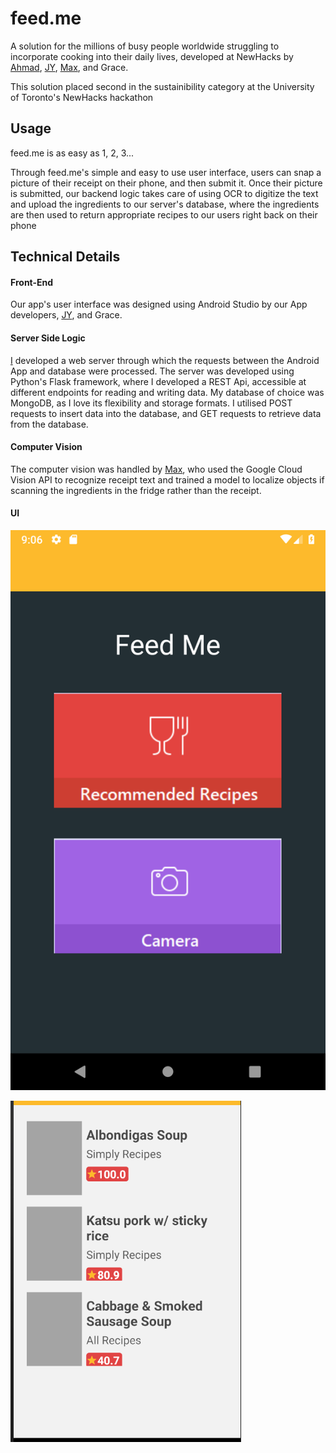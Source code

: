 # feed.me
A solution for the millions of busy people worldwide struggling to incorporate cooking into their daily lives, developed at NewHacks by [Ahmad](https://github.com/ahmadtc1), [JY](https://github.com/grandpabear), [Max](https://github.com/Maxeraph), and Grace.

This solution placed second in the sustainibility category at the University of Toronto's NewHacks hackathon


## Usage
feed.me is as easy as 1, 2, 3...

Through feed.me's simple and easy to use user interface, users can snap a picture of their receipt on their phone, and then submit it. Once their picture is submitted, our backend logic takes care of using OCR to digitize the text and upload the ingredients to our server's database, where the ingredients are then used to return appropriate recipes to our users right back on their phone


## Technical Details

#### Front-End
Our app's user interface was designed using Android Studio by our App developers, [JY](https://github.com/grandpabear), and Grace.

#### Server Side Logic
[I](https://github.com/ahmadtc1) developed a web server through which the requests between the Android App and database were processed. The server was developed using Python's Flask framework, where I developed a REST Api, accessible at different endpoints for reading and writing data. My database of choice was MongoDB, as I love its flexibility and storage formats. I utilised POST requests to insert data into the database, and GET requests to retrieve data from the database.


#### Computer Vision
The computer vision was handled by [Max](https://github.com/Maxeraph), who used the Google Cloud Vision API to recognize receipt text and trained a model to localize objects if scanning the ingredients in the fridge rather than the receipt.


#### UI
![Home Page](/Images/55539239_425496811591103_5437915074796716032_n.png)

![Recipes](/Images/54522371_865201980485925_2345966563628154880_n.png)
